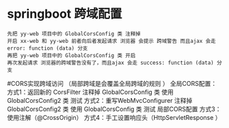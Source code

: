 #  springboot 跨域配置
    先把 yy-web 项目中的 GlobalCorsConfig 类 注释掉
    开启 xx-web 和 yy-web 前者向后者发起请求 浏览器 会提示 跨域警告 而且ajax 会走 error: function (data) 分支
    再把 yy-web 项目中的 GlobalCorsConfig 类 开启
    再次发起请求 浏览器的跨域警告没有了，而且ajax 会走 success: function (data) 分支


#CORS实现跨域访问 （局部跨域是会覆盖全局跨域的规则 ）
    全局CORS配置：
             方式1：返回新的 CorsFilter     注释掉 GlobalCorsConfig 类  使用 GlobalCorsConfig2  类 测试
             方式2：重写WebMvcConfigurer    注释掉 GlobalCorsConfig2 类  使用 GlobalCorsConfig  类 测试
    局部CORS配置
             方式3：使用注解（@CrossOrigin）
             方式4：手工设置响应头（HttpServletResponse ）